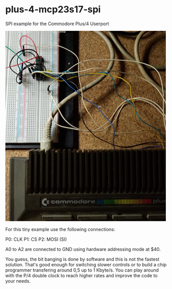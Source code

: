 # plus-4-mcp23s17-spi

SPI example for the Commodore Plus/4 Userport



![Screenshot](https://github.com/cbmuser/plus-4-mcp23s17-spi/blob/main/p4_breadboard.jpg)




For this tiny example use the following connections:

P0: CLK
P1: CS
P2: MOSI (SI)

A0 to A2 are connected to GND using hardware addressing mode at $40.

You guess, the bit banging is done by software and this is not the fastest solution. That's good enough for switching slower controls or to build a chip programmer transfering around 0,5 up to 1 Kbyte/s.
You can play around with the P/4 double clock to reach higher rates and improve the code to your needs.




